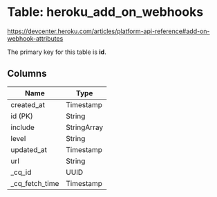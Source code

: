 # Table: heroku_add_on_webhooks
https://devcenter.heroku.com/articles/platform-api-reference#add-on-webhook-attributes

The primary key for this table is **id**.


## Columns
| Name          | Type          |
| ------------- | ------------- |
|created_at|Timestamp|
|id (PK)|String|
|include|StringArray|
|level|String|
|updated_at|Timestamp|
|url|String|
|_cq_id|UUID|
|_cq_fetch_time|Timestamp|